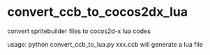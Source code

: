 convert_ccb_to_cocos2dx_lua
===========================

convert spritebuilder files to cocos2d-x lua codes

usage: python convert_ccb_to_lua.py xxx.ccb will generate a lua file 


